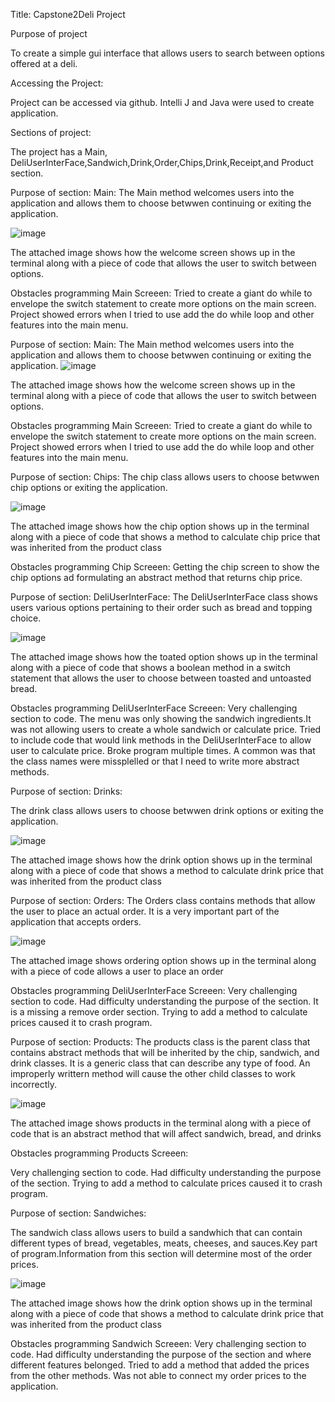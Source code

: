 Title: 
Capstone2Deli Project

Purpose of project

To create a simple gui interface that allows users to search between options offered at a deli.

Accessing the Project:

Project can be accessed via github. Intelli J and Java were used to create application.

Sections of project:

The project has a Main, DeliUserInterFace,Sandwich,Drink,Order,Chips,Drink,Receipt,and Product section.

Purpose of section:
Main:
The Main method welcomes users into the application and allows them to choose betwwen continuing or exiting the application.

![image](https://github.com/msharma2412/CapstoneTwo_DeliProject/assets/166542550/073f1966-3db1-40dd-b3b9-ea8c472fb541)

The attached image shows how the welcome screen shows up in the terminal along with a piece of code that allows the user to switch between options.

Obstacles programming Main Screeen:
Tried to create a giant do while to envelope the switch statement to create more options on the main screen. Project showed errors when I tried to use add the do while loop and other features into the main menu.

Purpose of section:
Main:
The Main method welcomes users into the application and allows them to choose betwwen continuing or exiting the application.
![image](https://github.com/msharma2412/CapstoneTwo_DeliProject/assets/166542550/073f1966-3db1-40dd-b3b9-ea8c472fb541)

The attached image shows how the welcome screen shows up in the terminal along with a piece of code that allows the user to switch between options.

Obstacles programming Main Screeen:
Tried to create a giant do while to envelope the switch statement to create more options on the main screen. Project showed errors when I tried to use add the do while loop and other features into the main menu.

Purpose of section:
Chips:
The chip class allows users to choose betwwen chip options or exiting the application.

![image](https://github.com/msharma2412/CapstoneTwo_DeliProject/assets/166542550/83befadc-4800-4736-884c-30c1a45c0bb3)

The attached image shows how the chip option shows up in the terminal along with a piece of code that shows a method to calculate chip price that was inherited from the product class

Obstacles programming Chip Screeen:
Getting the chip screen to show the chip options ad formulating an abstract method that returns chip price.

Purpose of section:
DeliUserInterFace:
The DeliUserInterFace class shows users various options pertaining to their order such as bread and topping choice.

![image](https://github.com/msharma2412/CapstoneTwo_DeliProject/assets/166542550/2343b86f-4a25-48d5-9643-8130ede62391)

The attached image shows how the toated option shows up in the terminal along with a piece of code that shows a boolean method in a switch statement that allows the user to choose between toasted and untoasted bread.

Obstacles programming DeliUserInterFace Screeen:
Very challenging section to code. The menu was only showing the sandwich ingredients.It was not allowing users to create a whole sandwich or calculate price. Tried to include code that would link methods in the DeliUserInterFace to allow user to calculate price. Broke program multiple times. A common was that the class names were missplelled or that I need to write more abstract methods.

Purpose of section:
Drinks:

The drink class allows users to choose betwwen drink options or exiting the application.

![image](https://github.com/msharma2412/CapstoneTwo_DeliProject/assets/166542550/f03eec87-197c-4003-8b17-26089040dba6)

The attached image shows how the drink option shows up in the terminal along with a piece of code that shows a method to calculate drink price that was inherited from the product class

Purpose of section:
Orders:
The Orders class contains methods that allow the user to place an actual order. It is a very important part of the application that accepts orders.

![image](https://github.com/msharma2412/CapstoneTwo_DeliProject/assets/166542550/146c9d5e-d8ff-4826-8368-9daea2bac176)

The attached image shows ordering option shows up in the terminal along with a piece of code allows a user to place an order

Obstacles programming DeliUserInterFace Screeen:
Very challenging section to code. Had difficulty understanding the purpose of the section. It is a missing a remove order section. Trying to add a method to calculate prices caused it to crash program. 

Purpose of section:
Products:
The products class is the parent class that contains abstract methods that will be inherited by the chip, sandwich, and drink classes. It is a generic class that can describe any type of food. An improperly writtern method will cause the other child classes to work incorrectly.

![image](https://github.com/msharma2412/CapstoneTwo_DeliProject/assets/166542550/4e4909ee-12d6-434d-98e9-69e18a47ddee)

The attached image shows products in the terminal along with a piece of code that is an abstract method that will affect sandwich, bread, and drinks

Obstacles programming Products Screeen:

Very challenging section to code. Had difficulty understanding the purpose of the section.  Trying to add a method to calculate prices caused it to crash program. 

Purpose of section:
Sandwiches:

The sandwich class allows users to build a sandwhich that can contain different types of bread, vegetables, meats, cheeses, and sauces.Key part of program.Information from this section will determine most of the order prices.

![image](https://github.com/msharma2412/CapstoneTwo_DeliProject/assets/166542550/125891a3-331c-4acf-8258-2308258c913c)

The attached image shows how the drink option shows up in the terminal along with a piece of code that shows a method to calculate drink price that was inherited from the product class

Obstacles programming Sandwich Screeen:
Very challenging section to code. Had difficulty understanding the purpose of the section and where different features belonged. Tried to add a method that added the prices from the other methods. Was not able to connect my order prices to the application.

